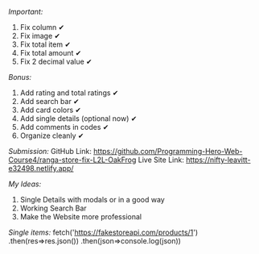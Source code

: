 *Important:*
1. Fix column ✔
2. Fix image ✔
3. Fix total item ✔
4. Fix total amount ✔
5. Fix 2 decimal value ✔

*Bonus:*
1. Add rating and total ratings ✔
2. Add search bar  ✔
3. Add card colors ✔
4. Add single details (optional now) ✔
5. Add comments in codes ✔
6. Organize cleanly ✔

*Submission:*
GitHub Link: https://github.com/Programming-Hero-Web-Course4/ranga-store-fix-L2L-OakFrog
Live Site Link: https://nifty-leavitt-e32498.netlify.app/

*My Ideas:*
1. Single Details with modals or in a good way
2. Working Search Bar
3. Make the Website more professional

*_Single items:_*
fetch('https://fakestoreapi.com/products/1')
            .then(res=>res.json())
            .then(json=>console.log(json))